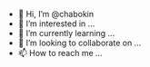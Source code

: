 - 👋 Hi, I’m @chabokin
- 👀 I’m interested in ...
- 🌱 I’m currently learning ...
- 💞️ I’m looking to collaborate on ...
- 📫 How to reach me ...

<!---
chabokin/chabokin is a ✨ special ✨ repository because its `README.md` (this file) appears on your GitHub profile.
You can click the Preview link to take a look at your changes.
--->
